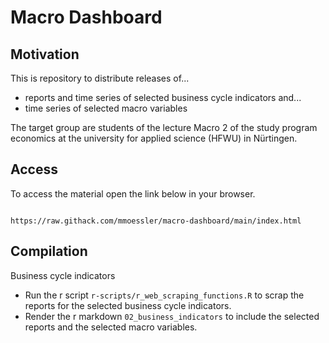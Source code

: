 # Macro Dashboard

## Motivation

This is repository to distribute releases of... 

* reports and time series of selected business cycle indicators and...
* time series of selected macro variables

The target group are students of the lecture Macro 2 of the study program economics at the university for applied science (HFWU) in Nürtingen.

## Access

To access the material open the link below in your browser. 

```

https://raw.githack.com/mmoessler/macro-dashboard/main/index.html

```

## Compilation

Business cycle indicators

* Run the r script `r-scripts/r_web_scraping_functions.R` to scrap the reports for the selected business cycle indicators.
* Render the r markdown `02_business_indicators` to include the selected reports and the selected macro variables.
